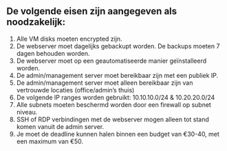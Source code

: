 ## De volgende eisen zijn aangegeven als noodzakelijk:

1. Alle VM disks moeten encrypted zijn.  
2. De webserver moet dagelijks gebackupt worden. De backups moeten 7 dagen behouden worden.  
3. De webserver moet op een geautomatiseerde manier geïnstalleerd worden.  
4. De admin/management server moet bereikbaar zijn met een publiek IP.  
5. De admin/management server moet alleen bereikbaar zijn van vertrouwde locaties (office/admin’s thuis)  
6. De volgende IP ranges worden gebruikt: 10.10.10.0/24 & 10.20.20.0/24  
7. Alle subnets moeten beschermd worden door een firewall op subnet niveau.  
8. SSH of RDP verbindingen met de webserver mogen alleen tot stand komen vanuit de admin server.    
9. Je moet de deadline kunnen halen binnen een budget van €30-40, met een maximum van €50.

##
